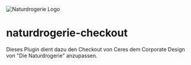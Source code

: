 ![Naturdrogerie Logo](https://www.naturdrogerie.de/layout/naturdrogerie/images/logo-newsletter.png)
# naturdrogerie-checkout
Dieses Plugin dient dazu den Checkout von Ceres dem Corporate Design von "Die Naturdrogerie" anzupassen.